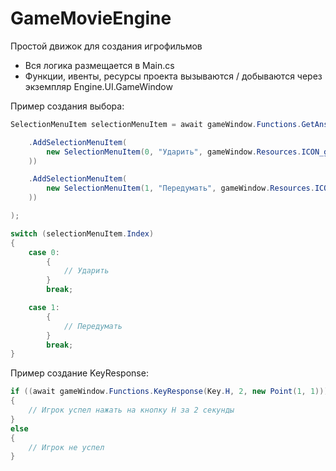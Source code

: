 # GameMovieEngine
Простой движок для создания игрофильмов

- Вся логика размещается в Main.cs
- Функции, ивенты, ресурсы проекта вызываются / добываются через экземпляр Engine.UI.GameWindow

Пример создания выбора:
```csharp
SelectionMenuItem selectionMenuItem = await gameWindow.Functions.GetAnswerFromSelectionMenu(new SelectionMenu()

    .AddSelectionMenuItem(
        new SelectionMenuItem(0, "Ударить", gameWindow.Resources.ICON_github.FullName
    ))

    .AddSelectionMenuItem(
        new SelectionMenuItem(1, "Передумать", gameWindow.Resources.ICON_github.FullName
    ))

);

switch (selectionMenuItem.Index)
{
    case 0:
        {
            // Ударить
        }
        break;

    case 1:
        {
            // Передумать
        }
        break;
}
```

Пример создание KeyResponse:
```csharp
if ((await gameWindow.Functions.KeyResponse(Key.H, 2, new Point(1, 1))) == KeyResponseResult.Successfully)
{
    // Игрок успел нажать на кнопку H за 2 секунды
}
else
{
    // Игрок не успел
}
```
